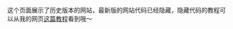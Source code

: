 这个页面展示了历史版本的网站，最新版的网站代码已经隐藏，隐藏代码的教程可以从我的网页[这篇教程](https://blauehoelle.com/zh/Lilya/program/note2.html)看到哦～
